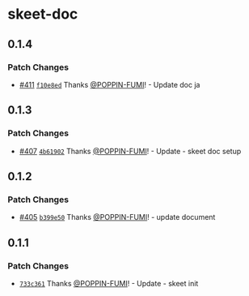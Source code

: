 # skeet-doc

## 0.1.4

### Patch Changes

- [#411](https://github.com/elsoul/skeet/pull/411) [`f10e8ed`](https://github.com/elsoul/skeet/commit/f10e8ed207d700250481bec576253928ae8b7eb5) Thanks [@POPPIN-FUMI](https://github.com/POPPIN-FUMI)! - Update doc ja

## 0.1.3

### Patch Changes

- [#407](https://github.com/elsoul/skeet/pull/407) [`4b61902`](https://github.com/elsoul/skeet/commit/4b6190264175e75d7000729654031a7b4671aedd) Thanks [@POPPIN-FUMI](https://github.com/POPPIN-FUMI)! - Update - skeet doc setup

## 0.1.2

### Patch Changes

- [#405](https://github.com/elsoul/skeet/pull/405) [`b399e50`](https://github.com/elsoul/skeet/commit/b399e5082f11e4a7ed09a15eed7cb73cf007d28e) Thanks [@POPPIN-FUMI](https://github.com/POPPIN-FUMI)! - update document

## 0.1.1

### Patch Changes

- [`733c361`](https://github.com/elsoul/skeet/commit/733c36183e1e67455a095edbb1cbb2a135ca4cbc) Thanks [@POPPIN-FUMI](https://github.com/POPPIN-FUMI)! - Update - skeet init

